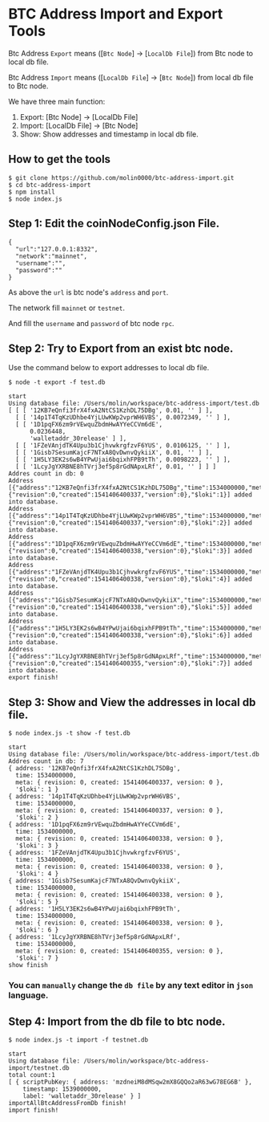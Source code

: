 # BTC Address Import and Export Tools

Btc Address `Export` means ([`Btc Node`] -> [`LocalDb File`]) from Btc node to local db file.

Btc Address `Import` means ([`LocalDb File`] -> [`Btc Node`]) from local db file to Btc node. 

We have three main function:

1. Export: [Btc Node] -> [LocalDb File]
2. Import: [LocalDb File] -> [Btc Node]
3. Show: Show addresses and timestamp in local db file.

## How to get the tools

````
$ git clone https://github.com/molin0000/btc-address-import.git
$ cd btc-address-import
$ npm install
$ node index.js
````

## Step 1: Edit the coinNodeConfig.json File.

````
{
  "url":"127.0.0.1:8332",
  "network":"mainnet",
  "username":"",
  "password":""
}
````

As above the `url` is btc node's `address` and `port`.

The network fill `mainnet` or `testnet`.

And fill the `username` and `password` of btc node `rpc`.

## Step 2: Try to Export from an exist btc node.

Use the command below to export addresses to local db file.

````
$ node -t export -f test.db

start
Using database file: /Users/molin/workspace/btc-address-import/test.db
[ [ [ '12KB7eQnfi3frX4fxA2NtCS1KzhDL75DBg', 0.01, '' ] ],
  [ [ '14p1T4TqKzUDhbe4YjLUwKWp2vprWH6VBS', 0.0072349, '' ] ],
  [ [ '1D1pqFX6zm9rVEwquZbdmHwAYYeCCVm6dE',
      0.0236448,
      'walletaddr_30release' ] ],
  [ [ '1FZeVAnjdTK4Upu3b1CjhvwkrgfzvF6YUS', 0.0106125, '' ] ],
  [ [ '1Gisb7SesumKajcF7NTxA8QvDwnvQykiiX', 0.01, '' ] ],
  [ [ '1H5LY3EK2s6wB4YPwUjai6bqixhFPB9tTh', 0.0098223, '' ] ],
  [ [ '1LcyJgYXRBNE8hTVrj3ef5p8rGdNApxLRf', 0.01, '' ] ] ]
Addres count in db: 0
Address [{"address":"12KB7eQnfi3frX4fxA2NtCS1KzhDL75DBg","time":1534000000,"meta":{"revision":0,"created":1541406400337,"version":0},"$loki":1}] added into database.
Address [{"address":"14p1T4TqKzUDhbe4YjLUwKWp2vprWH6VBS","time":1534000000,"meta":{"revision":0,"created":1541406400337,"version":0},"$loki":2}] added into database.
Address [{"address":"1D1pqFX6zm9rVEwquZbdmHwAYYeCCVm6dE","time":1534000000,"meta":{"revision":0,"created":1541406400338,"version":0},"$loki":3}] added into database.
Address [{"address":"1FZeVAnjdTK4Upu3b1CjhvwkrgfzvF6YUS","time":1534000000,"meta":{"revision":0,"created":1541406400338,"version":0},"$loki":4}] added into database.
Address [{"address":"1Gisb7SesumKajcF7NTxA8QvDwnvQykiiX","time":1534000000,"meta":{"revision":0,"created":1541406400338,"version":0},"$loki":5}] added into database.
Address [{"address":"1H5LY3EK2s6wB4YPwUjai6bqixhFPB9tTh","time":1534000000,"meta":{"revision":0,"created":1541406400338,"version":0},"$loki":6}] added into database.
Address [{"address":"1LcyJgYXRBNE8hTVrj3ef5p8rGdNApxLRf","time":1534000000,"meta":{"revision":0,"created":1541406400355,"version":0},"$loki":7}] added into database.
export finish!
````


## Step 3: Show and View the addresses in local db file.

````
$ node index.js -t show -f test.db

start
Using database file: /Users/molin/workspace/btc-address-import/test.db
Addres count in db: 7
{ address: '12KB7eQnfi3frX4fxA2NtCS1KzhDL75DBg',
  time: 1534000000,
  meta: { revision: 0, created: 1541406400337, version: 0 },
  '$loki': 1 }
{ address: '14p1T4TqKzUDhbe4YjLUwKWp2vprWH6VBS',
  time: 1534000000,
  meta: { revision: 0, created: 1541406400337, version: 0 },
  '$loki': 2 }
{ address: '1D1pqFX6zm9rVEwquZbdmHwAYYeCCVm6dE',
  time: 1534000000,
  meta: { revision: 0, created: 1541406400338, version: 0 },
  '$loki': 3 }
{ address: '1FZeVAnjdTK4Upu3b1CjhvwkrgfzvF6YUS',
  time: 1534000000,
  meta: { revision: 0, created: 1541406400338, version: 0 },
  '$loki': 4 }
{ address: '1Gisb7SesumKajcF7NTxA8QvDwnvQykiiX',
  time: 1534000000,
  meta: { revision: 0, created: 1541406400338, version: 0 },
  '$loki': 5 }
{ address: '1H5LY3EK2s6wB4YPwUjai6bqixhFPB9tTh',
  time: 1534000000,
  meta: { revision: 0, created: 1541406400338, version: 0 },
  '$loki': 6 }
{ address: '1LcyJgYXRBNE8hTVrj3ef5p8rGdNApxLRf',
  time: 1534000000,
  meta: { revision: 0, created: 1541406400355, version: 0 },
  '$loki': 7 }
show finish

````

### You can `manually` change the `db file` by any text editor in `json` language. 

## Step 4: Import from the db file to btc node.

````
$ node index.js -t import -f testnet.db

start
Using database file: /Users/molin/workspace/btc-address-import/testnet.db
total count:1
[ { scriptPubKey: { address: 'mzdneiM8dMSqw2mX8GQQo2aR63wG78EG6B' },
    timestamp: 1539000000,
    label: 'walletaddr_30release' } ]
importAllBtcAddressFromDb finish!
import finish!
````
